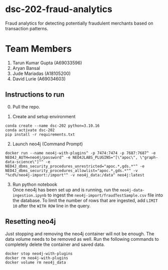 # dsc-202-fraud-analytics
Fraud analytics for detecting potentially fraudulent merchants based on transaction patterns. 

# Team Members
1. Tarun Kumar Gupta (A69033596)
2. Aryan Bansal 
3. Jude Mariadas (A18105200)
4. David Lurie (A69034603)


## Instructions to run  
0. Pull the repo. 

1. Create and setup environment  
```
conda create --name dsc-202 python=3.10.16
conda activate dsc-202
pip install -r requirements.txt
```  

2. Launch neo4j (Command Prompt)
```
docker run --name neo4j-with-plugins^ -p 7474:7474 -p 7687:7687^ -e NEO4J_AUTH=neo4j/password^ -e NEO4JLABS_PLUGINS="[\"apoc\", \"graph-data-science\"]"^ -e NEO4J_dbms_security_procedures_unrestricted="apoc.*,gds.*"^ -e NEO4J_dbms_security_procedures_allowlist="apoc.*,gds.*"^ -v "%cd%/neo4j-import:/import"^ -v neo4j_data:/data^ neo4j:latest
```

3. Run python notebook  
Once neo4j has been set up and is running, run the `neo4j-data-ingestion.ipynb` to ingest the `neo4j-import/fraudTestSample.csv` file into the database. To limit the number of rows that are ingested, add `LIMIT 10` after the `WITH ROW` line in the query. 


## Resetting neo4j  
Just stopping and removing the neo4j container will not be enough. The data volume needs to be removed as well. Run the following commands to completely delete the container and saved data. 
```
docker stop neo4j-with-plugins
docker rm neo4j-with-plugins
docker volume rm neo4j_data
```
